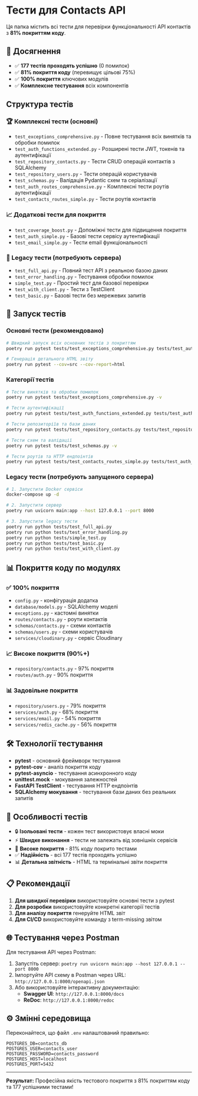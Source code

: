 # Тести для Contacts API

Ця папка містить всі тести для перевірки функціональності API контактів з **81% покриттям коду**.

## 🎯 Досягнення
- ✅ **177 тестів проходять успішно** (0 помилок)
- ✅ **81% покриття коду** (перевищує цільові 75%)
- ✅ **100% покриття** ключових модулів
- ✅ **Комплексне тестування** всіх компонентів

## Структура тестів

### 🏆 Комплексні тести (основні)
- `test_exceptions_comprehensive.py` - Повне тестування всіх винятків та обробки помилок
- `test_auth_functions_extended.py` - Розширені тести JWT, токенів та аутентифікації
- `test_repository_contacts.py` - Тести CRUD операцій контактів з SQLAlchemy
- `test_repository_users.py` - Тести операцій користувачів
- `test_schemas.py` - Валідація Pydantic схем та серіалізації
- `test_auth_routes_comprehensive.py` - Комплексні тести роутів аутентифікації
- `test_contacts_routes_simple.py` - Тести роутів контактів

### 📈 Додаткові тести для покриття
- `test_coverage_boost.py` - Допоміжні тести для підвищення покриття
- `test_auth_simple.py` - Базові тести сервісу аутентифікації
- `test_email_simple.py` - Тести email функціональності

### 📜 Legacy тести (потребують сервера)
- `test_full_api.py` - Повний тест API з реальною базою даних
- `test_error_handling.py` - Тестування обробки помилок
- `simple_test.py` - Простий тест для базової перевірки
- `test_with_client.py` - Тести з TestClient
- `test_basic.py` - Базові тести без мережевих запитів

## 🚀 Запуск тестів

### Основні тести (рекомендовано)
```bash
# Швидкий запуск всіх основних тестів з покриттям
poetry run pytest tests/test_exceptions_comprehensive.py tests/test_auth_functions_extended.py tests/test_repository_contacts.py tests/test_repository_users.py tests/test_schemas.py tests/test_coverage_boost.py tests/test_auth_simple.py tests/test_email_simple.py tests/test_auth_routes_comprehensive.py tests/test_contacts_routes_simple.py --cov=src --cov-report=term-missing

# Генерація детального HTML звіту
poetry run pytest --cov=src --cov-report=html
```

### Категорії тестів
```bash
# Тести винятків та обробки помилок
poetry run pytest tests/test_exceptions_comprehensive.py -v

# Тести аутентифікації
poetry run pytest tests/test_auth_functions_extended.py tests/test_auth_simple.py tests/test_auth_routes_comprehensive.py -v

# Тести репозиторіїв та бази даних
poetry run pytest tests/test_repository_contacts.py tests/test_repository_users.py -v

# Тести схем та валідації
poetry run pytest tests/test_schemas.py -v

# Тести роутів та HTTP ендпоінтів
poetry run pytest tests/test_contacts_routes_simple.py tests/test_auth_routes_comprehensive.py -v
```

### Legacy тести (потребують запущеного сервера)
```bash
# 1. Запустити Docker сервіси
docker-compose up -d

# 2. Запустити сервер
poetry run uvicorn main:app --host 127.0.0.1 --port 8000

# 3. Запустити legacy тести
poetry run python tests/test_full_api.py
poetry run python tests/test_error_handling.py
poetry run python tests/simple_test.py
poetry run python tests/test_basic.py
poetry run python tests/test_with_client.py
```

## 📊 Покриття коду по модулях

### ✅ 100% покриття
- `config.py` - конфігурація додатка
- `database/models.py` - SQLAlchemy моделі
- `exceptions.py` - кастомні винятки
- `routes/contacts.py` - роути контактів
- `schemas/contacts.py` - схеми контактів  
- `schemas/users.py` - схеми користувачів
- `services/cloudinary.py` - сервіс Cloudinary

### 📈 Високе покриття (90%+)
- `repository/contacts.py` - 97% покриття
- `routes/auth.py` - 90% покриття

### 📊 Задовільне покриття
- `repository/users.py` - 79% покриття
- `services/auth.py` - 68% покриття
- `services/email.py` - 54% покриття
- `services/redis_cache.py` - 56% покриття

## 🛠 Технології тестування

- **pytest** - основний фреймворк тестування
- **pytest-cov** - аналіз покриття коду
- **pytest-asyncio** - тестування асинхронного коду
- **unittest.mock** - мокування залежностей
- **FastAPI TestClient** - тестування HTTP ендпоінтів
- **SQLAlchemy мокування** - тестування бази даних без реальних запитів

## 🎯 Особливості тестів

- 🔒 **Ізольовані тести** - кожен тест використовує власні моки
- ⚡ **Швидке виконання** - тести не залежать від зовнішніх сервісів
- 🎯 **Високе покриття** - 81% коду покрито тестами
- ✅ **Надійність** - всі 177 тестів проходять успішно
- 📊 **Детальна звітність** - HTML та термінальні звіти покриття

## 📋 Рекомендації

1. **Для швидкої перевірки** використовуйте основні тести з pytest
2. **Для розробки** використовуйте конкретні категорії тестів
3. **Для аналізу покриття** генеруйте HTML звіт
4. **Для CI/CD** використовуйте команду з term-missing звітом

## 🌐 Тестування через Postman

Для тестування API через Postman:

1. Запустіть сервер: `poetry run uvicorn main:app --host 127.0.0.1 --port 8000`
2. Імпортуйте API схему в Postman через URL: `http://127.0.0.1:8000/openapi.json`
3. Або використовуйте інтерактивну документацію:
   - **Swagger UI**: `http://127.0.0.1:8000/docs`
   - **ReDoc**: `http://127.0.0.1:8000/redoc`

## ⚙️ Змінні середовища

Переконайтеся, що файл `.env` налаштований правильно:
```
POSTGRES_DB=contacts_db
POSTGRES_USER=contacts_user
POSTGRES_PASSWORD=contacts_password
POSTGRES_HOST=localhost
POSTGRES_PORT=5432
```

---

**Результат:** Професійна якість тестового покриття з 81% покриттям коду та 177 успішними тестами!